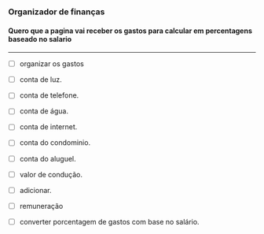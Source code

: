 ### Organizador de finanças 

#### Quero que a pagina vai receber os gastos para calcular em percentagens baseado no salario

---
- [ ] organizar os gastos 

- [ ] conta de luz.
- [ ] conta de telefone.
- [ ] conta de água.
- [ ] conta de internet.
- [ ] conta do condominio.
- [ ] conta do aluguel.
- [ ] valor de condução.	
- [ ] adicionar.

- [ ] remuneração 

- [ ] converter porcentagem de gastos com base no salário.
